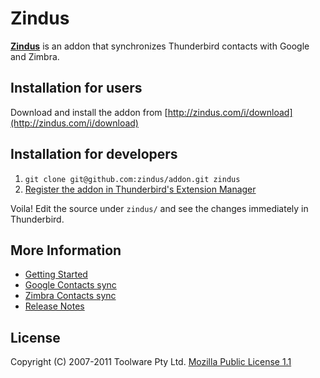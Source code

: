 Zindus
======
[**Zindus**](http://www.zindus.com) is an addon that synchronizes Thunderbird contacts with Google and Zimbra.

Installation for users
----------------------
Download and install the addon from [http://zindus.com/i/download](http://zindus.com/i/download)

Installation for developers
---------------------------

1. `git clone git@github.com:zindus/addon.git zindus`
2. [Register the addon in Thunderbird's Extension Manager](http://kb.mozillazine.org/Getting_started_with_extension_development#Registering_your_extension_in_the_Extension_Manager)

Voila!  Edit the source under `zindus/` and see the changes immediately in Thunderbird.

More Information
----------------

* [Getting Started](http://www.zindus.com/faq-thunderbird/#toc-getting-started)
* [Google Contacts sync](http://www.zindus.com/faq-thunderbird-google/)
* [Zimbra Contacts sync](http://www.zindus.com/faq-thunderbird-zimbra/)
* [Release Notes](http://www.zindus.com/release-notes-extension/)

License
-------
Copyright (C) 2007-2011 Toolware Pty Ltd.  [Mozilla Public License 1.1](http://www.mozilla.org/MPL/MPL-1.1.html)
